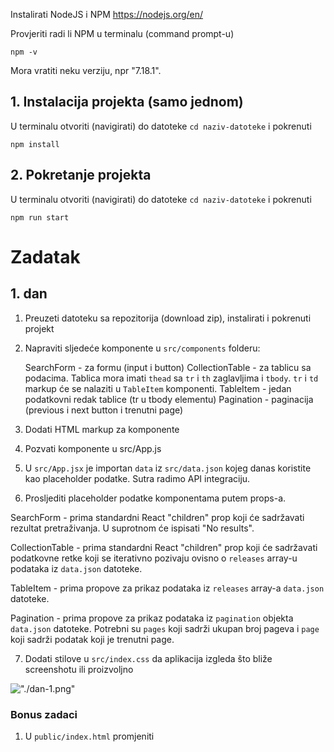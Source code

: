 Instalirati NodeJS i NPM
https://nodejs.org/en/

Provjeriti radi li NPM u terminalu (command prompt-u)

```
npm -v
```

Mora vratiti neku verziju, npr "7.18.1".

## 1. Instalacija projekta (samo jednom)

U terminalu otvoriti (navigirati) do datoteke `cd naziv-datoteke` i pokrenuti

```
npm install
```

## 2. Pokretanje projekta

U terminalu otvoriti (navigirati) do datoteke `cd naziv-datoteke` i pokrenuti

```
npm run start
```

# Zadatak

## 1. dan

1. Preuzeti datoteku sa repozitorija (download zip), instalirati i pokrenuti projekt

2. Napraviti sljedeće komponente u `src/components` folderu:

   SearchForm - za formu (input i button)
   CollectionTable - za tablicu sa podacima. Tablica mora imati `thead` sa `tr` i `th` zaglavljima i `tbody`. `tr` i `td` markup će se nalaziti u `TableItem` komponenti.
   TableItem - jedan podatkovni redak tablice (tr u tbody elementu)
   Pagination - paginacija (previous i next button i trenutni page)

3. Dodati HTML markup za komponente

4. Pozvati komponente u src/App.js

5. U `src/App.jsx` je importan `data` iz `src/data.json` kojeg danas koristite kao placeholder podatke. Sutra radimo API integraciju.

6. Prosljediti placeholder podatke komponentama putem props-a.

SearchForm - prima standardni React "children" prop koji će sadržavati rezultat pretraživanja. U suprotnom će ispisati "No results".

CollectionTable - prima standardni React "children" prop koji će sadržavati podatkovne retke koji se iterativno pozivaju ovisno o `releases` array-u podataka iz `data.json` datoteke.

TableItem - prima propove za prikaz podataka iz `releases` array-a `data.json` datoteke.

Pagination - prima propove za prikaz podataka iz `pagination` objekta `data.json` datoteke. Potrebni su `pages` koji sadrži ukupan broj pageva i `page` koji sadrži podatak koji je trenutni page.

7. Dodati stilove u `src/index.css` da aplikacija izgleda što bliže screenshotu ili proizvoljno

!["./dan-1.png"]("./dan-1.png")

### Bonus zadaci

1. U `public/index.html` promjeniti <title> vrijednost na vaše ime i prezime i naziv projekta

2. U `public/index.html` dodati <link> element sa CSS linkom na `normalize.css` koji služi za izjednačavanje stilova između browsera. Ukoliko je dobro dodan, font u projektu bi se trebao promjeniti na Arial. https://cdnjs.com/libraries/normalize

### Korisne informacije

Tablice
https://www.w3schools.com/html/html_tables.asp

Input
https://www.w3schools.com/tags/tag_input.asp

Button
https://www.w3schools.com/tags/tag_button.asp

Prijedlog strukture `App` komponente sa komponentama

```jsx
  return (
    <div>
      <header>
        {/* Dopuniti sa odgovarajućim HTML markupom i tekstom */>}
      </header>
      <SearchForm>{/* Dopuniti sa propsima */>}</SearchForm>
      <CollectionTable>
        {/* Dopuniti da se iterativno stvaraju TableItem komponente */>}
        <TableItem {/* Dopuniti sa propsima */>} />
      </CollectionTable>

      <Pagination {/* Dopuniti sa propsima */>} />
    </div>
  );
```

## 2. dan
